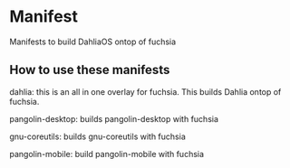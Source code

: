 # Manifest
Manifests to build DahliaOS ontop of fuchsia

## How to use these manifests

dahlia: this is an all in one overlay for fuchsia. This builds Dahlia ontop of fuchsia.

pangolin-desktop: builds pangolin-desktop with fuchsia

gnu-coreutils: builds gnu-coreutils with fuchsia

pangolin-mobile: build pangolin-mobile with fuchsia
